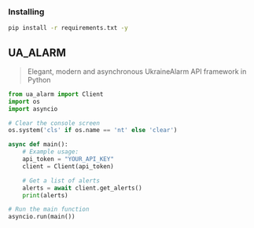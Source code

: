 ### Installing

``` bash
pip install -r requirements.txt -y
```

## UA_ALARM

> Elegant, modern and asynchronous UkraineAlarm API framework in Python

``` python
from ua_alarm import Client
import os
import asyncio

# Clear the console screen
os.system('cls' if os.name == 'nt' else 'clear')

async def main():
    # Example usage:
    api_token = "YOUR_API_KEY"
    client = Client(api_token)

    # Get a list of alerts
    alerts = await client.get_alerts()
    print(alerts)

# Run the main function
asyncio.run(main())
```
